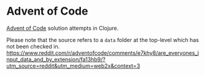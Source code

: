# Advent of Code
[Advent of Code](https://adventofcode.com) solution attempts in Clojure.

Please note that the source refers to a `data` folder at the top-level which has not been checked in.
https://www.reddit.com/r/adventofcode/comments/e7khy8/are_everyones_input_data_and_by_extension/fa13hb9/?utm_source=reddit&utm_medium=web2x&context=3 

